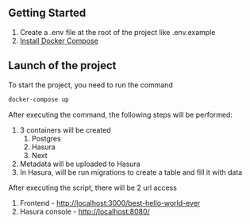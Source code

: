 ## Getting Started
1. Create a .env file at the root of the project like .env.example
2. [Install Docker Compose](https://docs.docker.com/compose/install/)

## Launch of the project
To start the project, you need to run the command
```bash
docker-compose up
```

After executing the command, the following steps will be performed:
1. 3 containers will be created
   1. Postgres
   2. Hasura
   3. Next
2. Metadata will be uploaded to Hasura
3. In Hasura, will be run migrations to create a table and fill it with data

After executing the script, there will be 2 url access
1. Frontend - [http://localhost:3000/best-hello-world-ever](http://localhost:3000/best-hello-world-ever)
2. Hasura console - [http://localhost:8080/](http://localhost:8080/)
